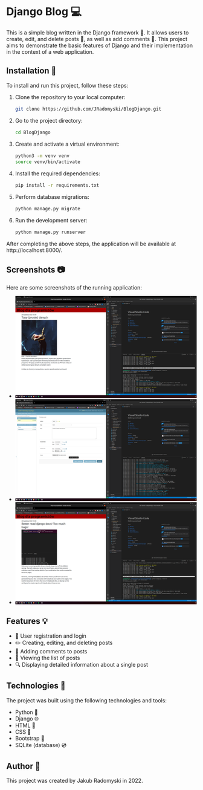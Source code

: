 # Django Blog :computer:

This is a simple blog written in the Django framework :snake:. It allows users to create, edit, and delete posts :memo:, as well as add comments :speech_balloon:. This project aims to demonstrate the basic features of Django and their implementation in the context of a web application.

## Installation :floppy_disk:

To install and run this project, follow these steps:

1. Clone the repository to your local computer:
    ```bash
    git clone https://github.com/JRadomyski/BlogDjango.git
    ```

2. Go to the project directory:
    ```bash
    cd BlogDjango
    ```

3. Create and activate a virtual environment:
    ```bash
    python3 -m venv venv
    source venv/bin/activate
    ```

4. Install the required dependencies:
    ```bash
    pip install -r requirements.txt
    ```

5. Perform database migrations:
    ```bash
    python manage.py migrate
    ```

6. Run the development server:
    ```bash
    python manage.py runserver
    ```

After completing the above steps, the application will be available at http://localhost:8000/.

## Screenshots :camera:

Here are some screenshots of the running application:

- ![Screenshot 1](scr.png)
- ![Screenshot 2](scr2.png)
- ![Screenshot 3](scr3.png)

## Features :bulb:

- :bust_in_silhouette: User registration and login
- :pencil2: Creating, editing, and deleting posts
- :speech_balloon: Adding comments to posts
- :eyes: Viewing the list of posts
- :mag: Displaying detailed information about a single post

## Technologies :wrench:

The project was built using the following technologies and tools:

- Python :snake:
- Django :globe_with_meridians:
- HTML :bookmark_tabs:
- CSS :art:
- Bootstrap :gem:
- SQLite (database) :cd:

## Author :bust_in_silhouette:

This project was created by Jakub Radomyski in 2022.